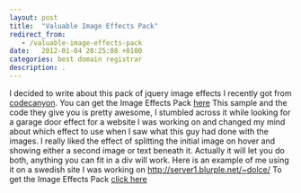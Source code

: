 ```yaml
---
layout: post
title:  "Valuable Image Effects Pack"
redirect_from:
   - /valuable-image-effects-pack
date:   2012-01-04 20:25:08 +0100
categories: best domain registrar
description: .
---
```


I decided to write about this pack of jquery image effects I recently got from [codecanyon](http://codecanyon.net/?ref=bigideaguy). You can get the Image Effects Pack [here](http://codecanyon.net/item/image-effects-pack-jquery-powered/136861?ref=bigideaguy) This sample and the code they give you is pretty awesome, I stumbled across it while looking for a garage door effect for a website I was working on and changed my mind about which effect to use when I saw what this guy had done with the images. I really liked the effect of splitting the initial image on hover and showing either a second image or text beneath it. Actually it will let you do both, anything you can fit in a div will work. Here is an example of me using it on a swedish site I was working on <http://server1.blurple.net/~dolce/> To get the Image Effects Pack [click here](http://codecanyon.net/item/image-effects-pack-jquery-powered/136861?ref=bigideaguy)
